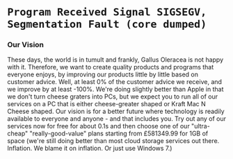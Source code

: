 # `Program Received Signal SIGSEGV, Segmentation Fault (core dumped)`
### Our Vision
These days, the world is in tumult and frankly, Gallus Oleracea is not happy with it. Therefore, we want to create quality products and programs that everyone enjoys, by improving our products little by little based on customer advice. Well, at least 0% of the customer advice we receive, and we improve by at least -100%. We're doing slightly better than Apple in that we don't turn cheese graters into PCs, but we expect you to run all of our services on a PC that is either cheese-greater shaped or Kraft Mac N Cheese shaped. Our vision is for a better future where technology is readily available to everyone and anyone - and that includes you. Try out any of our services now for free for about 0.1s and then choose one of our "ultra-cheap" "really-good-value" plans starting from £581349.99 for 1GB of space (we're still doing better than most cloud storage services out there. Inflation. We blame it on inflation. Or just use Windows 7.)
